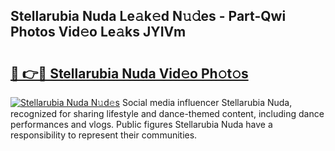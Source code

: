 ## Stellarubia Nuda Le𝚊k𝚎d N𝚞𝚍es - Part-Qwi Photos Vid𝚎o Le𝚊ks JYIVm

# <h2><a href="http://fbelo3e.evod.top/?m=Stellarubia+Nuda">🔗 👉🔴 Stellarubia Nuda Vid𝚎o Ph𝚘t𝚘s</a></h2>

[![Stellarubia Nuda N𝚞d𝚎s](https://i.imgur.com/8V9OHl7.gif)](http://fbelo3e.evod.top/?m=Stellarubia+Nuda)
Social media influencer Stellarubia Nuda, recognized for sharing lifestyle and dance-themed content, including dance performances and vlogs. Public figures Stellarubia Nuda have a responsibility to represent their communities. 
